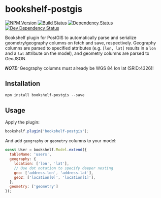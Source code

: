 # bookshelf-postgis
[![NPM Version][npm-image]][npm-url] [![Build Status][build-image]][build-url] [![Dependency Status][depstat-image]][depstat-url] [![Dev Dependency Status][devdepstat-image]][devdepstat-url]

Bookshelf plugin for PostGIS to automatically parse and serialize geometry/geography columns on fetch and save, respectively. Geography columns are parsed to specified attributes (e.g. `[lon, lat]` results in a `lon` and a `lat` attribute on the model), and geometry columns are parsed to GeoJSON.

***NOTE:*** Geography columns must already be WGS 84 lon lat (SRID:4326)!

## Installation

```javascript
npm install bookshelf-postgis --save
```

## Usage

Apply the plugin:
```javascript
bookshelf.plugin('bookshelf-postgis');
```

And add `geography` or `geometry` columns to your model:
```javascript
const User = bookshelf.Model.extend({
  tableName: 'users',
  geography: {
    location: ['lon', 'lat'],
    // Use dot notation to specify deeper nesting
    geo: ['address.lon', 'address.lat'],
    geo2: ['location[0]', 'location[1]'],
  },
  geometry: ['geometry']
});
```

[build-url]: https://travis-ci.org/joshswan/bookshelf-postgis
[build-image]: https://travis-ci.org/joshswan/bookshelf-postgis.svg?branch=master
[depstat-url]: https://david-dm.org/joshswan/bookshelf-postgis
[depstat-image]: https://david-dm.org/joshswan/bookshelf-postgis.svg
[devdepstat-url]: https://david-dm.org/joshswan/bookshelf-postgis#info=devDependencies
[devdepstat-image]: https://david-dm.org/joshswan/bookshelf-postgis/dev-status.svg
[npm-url]: https://www.npmjs.com/package/bookshelf-postgis
[npm-image]: https://badge.fury.io/js/bookshelf-postgis.svg
